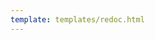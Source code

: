 ```yaml
---
template: templates/redoc.html
---
```


<redoc spec-url="{{base_path}}/apis/restapis/scim2-bulk.yaml" theme='{{redoc_theme}}'></redoc>